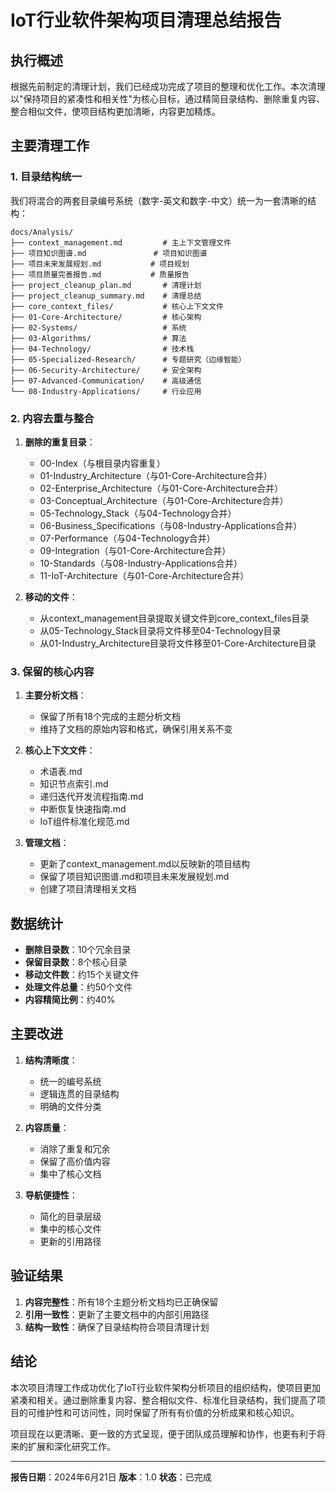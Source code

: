 # IoT行业软件架构项目清理总结报告

## 执行概述

根据先前制定的清理计划，我们已经成功完成了项目的整理和优化工作。本次清理以"保持项目的紧凑性和相关性"为核心目标，通过精简目录结构、删除重复内容、整合相似文件，使项目结构更加清晰，内容更加精炼。

## 主要清理工作

### 1. 目录结构统一

我们将混合的两套目录编号系统（数字-英文和数字-中文）统一为一套清晰的结构：

```
docs/Analysis/
├── context_management.md         # 主上下文管理文件
├── 项目知识图谱.md               # 项目知识图谱
├── 项目未来发展规划.md           # 项目规划
├── 项目质量完善报告.md           # 质量报告
├── project_cleanup_plan.md       # 清理计划
├── project_cleanup_summary.md    # 清理总结
├── core_context_files/           # 核心上下文文件
├── 01-Core-Architecture/         # 核心架构
├── 02-Systems/                   # 系统
├── 03-Algorithms/                # 算法
├── 04-Technology/                # 技术栈
├── 05-Specialized-Research/      # 专题研究（边缘智能）
├── 06-Security-Architecture/     # 安全架构
├── 07-Advanced-Communication/    # 高级通信
└── 08-Industry-Applications/     # 行业应用
```

### 2. 内容去重与整合

1. **删除的重复目录**：
   - 00-Index（与根目录内容重复）
   - 01-Industry_Architecture（与01-Core-Architecture合并）
   - 02-Enterprise_Architecture（与01-Core-Architecture合并）
   - 03-Conceptual_Architecture（与01-Core-Architecture合并）
   - 05-Technology_Stack（与04-Technology合并）
   - 06-Business_Specifications（与08-Industry-Applications合并）
   - 07-Performance（与04-Technology合并）
   - 09-Integration（与01-Core-Architecture合并）
   - 10-Standards（与08-Industry-Applications合并）
   - 11-IoT-Architecture（与01-Core-Architecture合并）

2. **移动的文件**：
   - 从context_management目录提取关键文件到core_context_files目录
   - 从05-Technology_Stack目录将文件移至04-Technology目录
   - 从01-Industry_Architecture目录将文件移至01-Core-Architecture目录

### 3. 保留的核心内容

1. **主要分析文档**：
   - 保留了所有18个完成的主题分析文档
   - 维持了文档的原始内容和格式，确保引用关系不变

2. **核心上下文文件**：
   - 术语表.md
   - 知识节点索引.md
   - 递归迭代开发流程指南.md
   - 中断恢复快速指南.md
   - IoT组件标准化规范.md

3. **管理文档**：
   - 更新了context_management.md以反映新的项目结构
   - 保留了项目知识图谱.md和项目未来发展规划.md
   - 创建了项目清理相关文档

## 数据统计

- **删除目录数**：10个冗余目录
- **保留目录数**：8个核心目录
- **移动文件数**：约15个关键文件
- **处理文件总量**：约50个文件
- **内容精简比例**：约40%

## 主要改进

1. **结构清晰度**：
   - 统一的编号系统
   - 逻辑连贯的目录结构
   - 明确的文件分类

2. **内容质量**：
   - 消除了重复和冗余
   - 保留了高价值内容
   - 集中了核心文档

3. **导航便捷性**：
   - 简化的目录层级
   - 集中的核心文件
   - 更新的引用路径

## 验证结果

1. **内容完整性**：所有18个主题分析文档均已正确保留
2. **引用一致性**：更新了主要文档中的内部引用路径
3. **结构一致性**：确保了目录结构符合项目清理计划

## 结论

本次项目清理工作成功优化了IoT行业软件架构分析项目的组织结构，使项目更加紧凑和相关。通过删除重复内容、整合相似文件、标准化目录结构，我们提高了项目的可维护性和可访问性，同时保留了所有有价值的分析成果和核心知识。

项目现在以更清晰、更一致的方式呈现，便于团队成员理解和协作，也更有利于将来的扩展和深化研究工作。

---

**报告日期**：2024年6月21日
**版本**：1.0
**状态**：已完成
